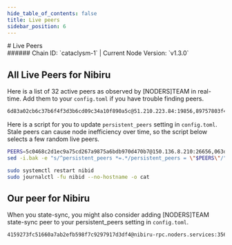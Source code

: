 ```yaml
---
hide_table_of_contents: false
title: Live peers
sidebar_position: 6
---
```


<div class="h1-with-icon icon-nibiru">
# Live Peers
</div>
###### Chain ID: `cataclysm-1` | Current Node Version: `v1.3.0`

## All Live Peers for Nibiru
Here is a list of 32 active peers as observed by [NODERS]TEAM in real-time. Add them to your `config.toml` if you have trouble finding peers.

```bash
6d83a02cb6c37b6f4f3d3b6cd09c34a10f890a5c@51.210.223.84:19856,89757803f40da51678451735445ad40d5b15e059@164.152.161.5:26656,4f659d7db311a4fa2433ad372fa8c17850ec3bd7@185.218.124.63:26656,b032150972f3a9add47a0df33c6a69bbca4df59e@173.212.231.88:26656,4c812ade5cad9fe53b4a8728cac2b0385e86a333@65.108.226.120:13956,eeaf1f3237f5022c9390b468813942c7ea778118@144.76.236.49:60556,8266479c2bb3a6b7163f7197736c9e79c4dcecf7@125.253.92.159:26656,5c0468c2d1ec9a75cd267a9875a6bdb970d470b7@150.136.8.210:26656,200d3c6eec510a3bb5a4224d9be188df37032946@148.251.13.186:19856,05106550b6e738d8ce50cb857520124bbcce318f@35.189.236.126:26656,26a56cdfa1908efd2dd2ad10d7a3349868a7b797@65.108.141.109:34656,97de9b4791edb896e3b0c266dc047fd010df8cd5@141.95.66.131:19856,4098f0862f6d454f28a912e6987277889e8d23c1@144.76.40.53:19856,8b564f4ddd3e2eb24b1f321d7dacc03080c9c824@65.21.227.177:10026,2cb76d06899e6f35dc525fccb42fb707b47ac772@37.59.23.17:55356,063df1b08744f8150f2b00913a0cec9fcbd47ac8@51.89.173.96:55356,d1f31c6968712b2da1079cf0387153560d2f1cf7@95.217.204.58:19856,9c65c5b0e340cff69a09b3c631a1ed942d4e8675@213.199.50.129:26656,8c1792870c96d21d6f049adb0ac4414d838970d4@142.132.251.87:26656,8b589bd804c3e0e89d4d7d8d2ade99b1f78f6fbf@57.128.54.107:26656,17de11d7867323b42e88191cd04cc46497c8d528@49.13.137.99:26656,58246b8334a7ea2db0458167a26082644a0d5d9c@65.109.122.105:36656,807df0af03c7de32317eda4fe4dbdcc3ad4b4ae6@208.88.251.50:26656,e7af24b15365bff9537e2776c2a5fdf01b933dc5@35.195.18.100:26656,c416d67c3dbb2d30b803611469e6d2634099292d@135.181.210.171:11036,94d624c9cc63cc8432050698de6f515b2c80ad11@23.111.23.233:26756,a482b2b0f59f794c6fedd7e8454ff4e8d28a518b@18.205.162.77:26656,465f8fd179ff06e56e55652626eabe6a901233fd@152.53.35.116:13456,b7262df35a7e1d1fb4027464efe9d9d6218ca4c7@34.140.34.185:26656,854cd20142ac86c919577914930a95d4751865c4@144.76.29.90:60656,6604179787139eab744b8a1159fee9b03fcc3714@51.81.49.176:19856,b459d7c9e1193af80e7fba58f2b8b0008be1e619@84.46.248.91:26659
```

Here is a script for you to update `persistent_peers` setting in `config.toml`. Stale peers can cause node inefficiency over time, so the script below selects a few random live peers.

```bash
PEERS=5c0468c2d1ec9a75cd267a9875a6bdb970d470b7@150.136.8.210:26656,063df1b08744f8150f2b00913a0cec9fcbd47ac8@51.89.173.96:55356,c416d67c3dbb2d30b803611469e6d2634099292d@135.181.210.171:11036,4f659d7db311a4fa2433ad372fa8c17850ec3bd7@185.218.124.63:26656,e7af24b15365bff9537e2776c2a5fdf01b933dc5@35.195.18.100:26656
sed -i.bak -e "s/^persistent_peers *=.*/persistent_peers = \"$PEERS\"/" ~/.nibid/config/config.toml

sudo systemctl restart nibid
sudo journalctl -fu nibid --no-hostname -o cat
```

## Our peer for Nibiru
When you state-sync, you might also consider adding [NODERS]TEAM state-sync peer to your persistent_peers setting in `config.toml`.

```bash
4159273fc51660a7ab2efb598f7c9297917d3df4@nibiru-rpc.noders.services:35656
```
